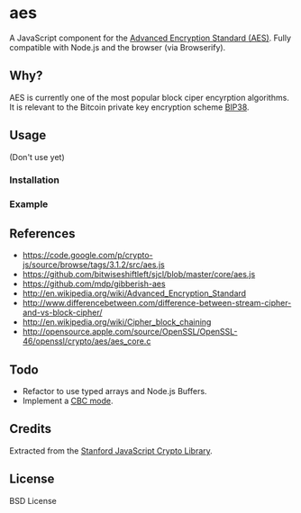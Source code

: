 aes
===

A JavaScript component for the [Advanced Encryption Standard (AES)](http://en.wikipedia.org/wiki/Advanced_Encryption_Standard). Fully compatible with Node.js and the browser (via Browserify).


Why?
----

AES is currently one of the most popular block ciper encyrption algorithms. It is relevant to the Bitcoin private key encryption scheme [BIP38](https://github.com/bitcoin/bips/blob/master/bip-0038.mediawiki).


Usage
-----

(Don't use yet)

### Installation


### Example



References
----------
- https://code.google.com/p/crypto-js/source/browse/tags/3.1.2/src/aes.js
- https://github.com/bitwiseshiftleft/sjcl/blob/master/core/aes.js
- https://github.com/mdp/gibberish-aes
- http://en.wikipedia.org/wiki/Advanced_Encryption_Standard
- http://www.differencebetween.com/difference-between-stream-cipher-and-vs-block-cipher/
- http://en.wikipedia.org/wiki/Cipher_block_chaining
- http://opensource.apple.com/source/OpenSSL/OpenSSL-46/openssl/crypto/aes/aes_core.c


Todo
----

- Refactor to use typed arrays and Node.js Buffers. 
- Implement a [CBC mode](http://en.wikipedia.org/wiki/Cipher_block_chaining#Cipher-block_chaining_.28CBC.29).


Credits
-------

Extracted from the [Stanford JavaScript Crypto Library](https://github.com/bitwiseshiftleft/sjcl).


License
-------

BSD License